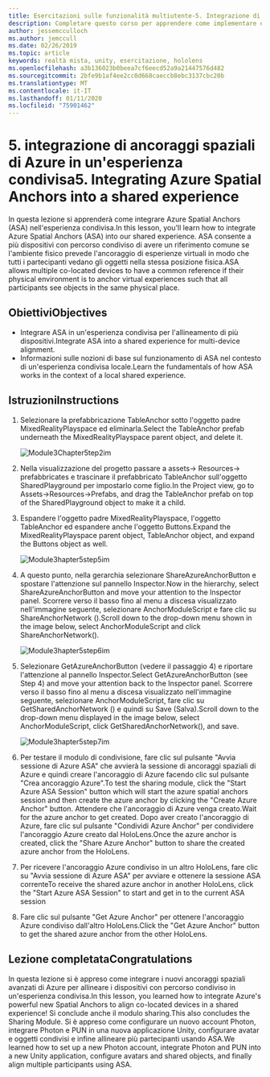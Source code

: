```yaml
---
title: Esercitazioni sulle funzionalità multiutente-5. Integrazione di ancoraggi spaziali di Azure in un'esperienza condivisa
description: Completare questo corso per apprendere come implementare esperienze condivise multiutente all'interno di un'applicazione HoloLens 2.
author: jessemcculloch
ms.author: jemccull
ms.date: 02/26/2019
ms.topic: article
keywords: realtà mista, unity, esercitazione, hololens
ms.openlocfilehash: a3b136023b0beea7cf6eecd52a9a21447576d482
ms.sourcegitcommit: 2bfe9b1af4ee2cc0d668caeccb8ebc3137cbc20b
ms.translationtype: MT
ms.contentlocale: it-IT
ms.lasthandoff: 01/11/2020
ms.locfileid: "75901462"
---
```

# <a name="5-integrating-azure-spatial-anchors-into-a-shared-experience"></a><span data-ttu-id="5e8a9-105">5. integrazione di ancoraggi spaziali di Azure in un'esperienza condivisa</span><span class="sxs-lookup"><span data-stu-id="5e8a9-105">5. Integrating Azure Spatial Anchors into a shared experience</span></span>

<span data-ttu-id="5e8a9-106">In questa lezione si apprenderà come integrare Azure Spatial Anchors (ASA) nell'esperienza condivisa.</span><span class="sxs-lookup"><span data-stu-id="5e8a9-106">In this lesson, you'll learn how to integrate Azure Spatial Anchors (ASA) into our shared experience.</span></span> <span data-ttu-id="5e8a9-107">ASA consente a più dispositivi con percorso condiviso di avere un riferimento comune se l'ambiente fisico prevede l'ancoraggio di esperienze virtuali in modo che tutti i partecipanti vedano gli oggetti nella stessa posizione fisica.</span><span class="sxs-lookup"><span data-stu-id="5e8a9-107">ASA allows multiple co-located devices to have a common reference if their physical environment is to anchor virtual experiences such that all participants see objects in the same physical place.</span></span>

## <a name="objectives"></a><span data-ttu-id="5e8a9-108">Obiettivi</span><span class="sxs-lookup"><span data-stu-id="5e8a9-108">Objectives</span></span>

* <span data-ttu-id="5e8a9-109">Integrare ASA in un'esperienza condivisa per l'allineamento di più dispositivi.</span><span class="sxs-lookup"><span data-stu-id="5e8a9-109">Integrate ASA into a shared experience for multi-device alignment.</span></span>
* <span data-ttu-id="5e8a9-110">Informazioni sulle nozioni di base sul funzionamento di ASA nel contesto di un'esperienza condivisa locale.</span><span class="sxs-lookup"><span data-stu-id="5e8a9-110">Learn the fundamentals of how ASA works in the context of a local shared experience.</span></span>

## <a name="instructions"></a><span data-ttu-id="5e8a9-111">Istruzioni</span><span class="sxs-lookup"><span data-stu-id="5e8a9-111">Instructions</span></span>

1. <span data-ttu-id="5e8a9-112">Selezionare la prefabbricazione TableAnchor sotto l'oggetto padre MixedRealityPlayspace ed eliminarla.</span><span class="sxs-lookup"><span data-stu-id="5e8a9-112">Select the TableAnchor prefab underneath the MixedRealityPlayspace parent object, and delete it.</span></span>

    ![Module3Chapter5tep2im](images/module3chapter5step2im.PNG)

2. <span data-ttu-id="5e8a9-114">Nella visualizzazione del progetto passare a assets-> Resources-> prefabbricates e trascinare il prefabbricato TableAnchor sull'oggetto SharedPlayground per impostarlo come figlio.</span><span class="sxs-lookup"><span data-stu-id="5e8a9-114">In the Project view, go to Assets->Resources->Prefabs, and drag the TableAnchor prefab on top of the SharedPlayground object to make it a child.</span></span>

3. <span data-ttu-id="5e8a9-115">Espandere l'oggetto padre MixedRealityPlayspace, l'oggetto TableAnchor ed espandere anche l'oggetto Buttons.</span><span class="sxs-lookup"><span data-stu-id="5e8a9-115">Expand the MixedRealityPlayspace parent object, TableAnchor object, and expand the Buttons object as well.</span></span>

    ![Module3hapter5step5im](images/module3chapter5step5im.PNG)

4. <span data-ttu-id="5e8a9-117">A questo punto, nella gerarchia selezionare ShareAzureAnchorButton e spostare l'attenzione sul pannello Inspector.</span><span class="sxs-lookup"><span data-stu-id="5e8a9-117">Now in the hierarchy, select ShareAzureAnchorButton and move your attention to the Inspector panel.</span></span> <span data-ttu-id="5e8a9-118">Scorrere verso il basso fino al menu a discesa visualizzato nell'immagine seguente, selezionare AnchorModuleScript e fare clic su ShareAnchorNetwork ().</span><span class="sxs-lookup"><span data-stu-id="5e8a9-118">Scroll down to the drop-down menu shown in the image below, select AnchorModuleScript and click ShareAnchorNetwork().</span></span>

    ![Module3hapter5step6im](images/module3chapter5step6im.PNG)

5. <span data-ttu-id="5e8a9-120">Selezionare GetAzureAnchorButton (vedere il passaggio 4) e riportare l'attenzione al pannello Inspector.</span><span class="sxs-lookup"><span data-stu-id="5e8a9-120">Select GetAzureAnchorButton (see Step 4) and move your attention back to the Inspector panel.</span></span> <span data-ttu-id="5e8a9-121">Scorrere verso il basso fino al menu a discesa visualizzato nell'immagine seguente, selezionare AnchorModuleScript, fare clic su GetSharedAnchorNetwork () e quindi su Save (Salva).</span><span class="sxs-lookup"><span data-stu-id="5e8a9-121">Scroll down to the drop-down menu displayed in the image below, select AnchorModuleScript, click GetSharedAnchorNetwork(), and save.</span></span>

    ![Module3hapter5step7im](images/module3chapter5step7im.PNG)

6. <span data-ttu-id="5e8a9-123">Per testare il modulo di condivisione, fare clic sul pulsante "Avvia sessione di Azure ASA" che avvierà la sessione di ancoraggi spaziali di Azure e quindi creare l'ancoraggio di Azure facendo clic sul pulsante "Crea ancoraggio Azure".</span><span class="sxs-lookup"><span data-stu-id="5e8a9-123">To test the sharing module, click the "Start Azure ASA Session" button which will start the azure spatial anchors session and then create the azure anchor by clicking the "Create Azure Anchor" button.</span></span> <span data-ttu-id="5e8a9-124">Attendere che l'ancoraggio di Azure venga creato.</span><span class="sxs-lookup"><span data-stu-id="5e8a9-124">Wait for the azure anchor to get created.</span></span> <span data-ttu-id="5e8a9-125">Dopo aver creato l'ancoraggio di Azure, fare clic sul pulsante "Condividi Azure Anchor" per condividere l'ancoraggio Azure creato dal HoloLens.</span><span class="sxs-lookup"><span data-stu-id="5e8a9-125">Once the azure anchor is created, click the "Share Azure Anchor" button to share the created azure anchor from the HoloLens.</span></span>

7. <span data-ttu-id="5e8a9-126">Per ricevere l'ancoraggio Azure condiviso in un altro HoloLens, fare clic su "Avvia sessione di Azure ASA" per avviare e ottenere la sessione ASA corrente</span><span class="sxs-lookup"><span data-stu-id="5e8a9-126">To receive the shared azure anchor in another HoloLens, click the "Start Azure ASA Session" to start and get in to the current ASA session</span></span>

8. <span data-ttu-id="5e8a9-127">Fare clic sul pulsante "Get Azure Anchor" per ottenere l'ancoraggio Azure condiviso dall'altro HoloLens.</span><span class="sxs-lookup"><span data-stu-id="5e8a9-127">Click the "Get Azure Anchor" button to get the shared azure anchor from the other HoloLens.</span></span>

## <a name="congratulations"></a><span data-ttu-id="5e8a9-128">Lezione completata</span><span class="sxs-lookup"><span data-stu-id="5e8a9-128">Congratulations</span></span>

<span data-ttu-id="5e8a9-129">In questa lezione si è appreso come integrare i nuovi ancoraggi spaziali avanzati di Azure per allineare i dispositivi con percorso condiviso in un'esperienza condivisa.</span><span class="sxs-lookup"><span data-stu-id="5e8a9-129">In this lesson, you learned how to integrate Azure's powerful new Spatial Anchors to align co-located devices in a shared experience!</span></span> <span data-ttu-id="5e8a9-130">Si conclude anche il modulo sharing.</span><span class="sxs-lookup"><span data-stu-id="5e8a9-130">This also concludes the Sharing Module.</span></span> <span data-ttu-id="5e8a9-131">Si è appreso come configurare un nuovo account Photon, integrare Photon e PUN in una nuova applicazione Unity, configurare avatar e oggetti condivisi e infine allineare più partecipanti usando ASA.</span><span class="sxs-lookup"><span data-stu-id="5e8a9-131">We learned how to set up a new Photon account, integrate Photon and PUN into a new Unity application, configure avatars and shared objects, and finally align multiple participants using ASA.</span></span>

